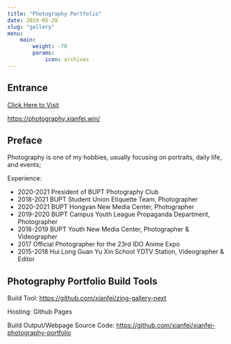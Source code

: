 ```yaml
---
title: "Photography Portfolio" 
date: 2019-05-28
slug: "gallery"
menu:
    main:
        weight: -70
        params: 
            icon: archives
---
```


## Entrance

[Click Here to Visit](https://photography.xianfei.win/)

https://photography.xianfei.win/

## Preface

Photography is one of my hobbies, usually focusing on portraits, daily life, and events;

Experience:

- 2020-2021 President of BUPT Photography Club
- 2018-2021 BUPT Student Union Etiquette Team, Photographer
- 2020-2021 BUPT Hongyan New Media Center, Photographer
- 2019-2020 BUPT Campus Youth League Propaganda Department, Photographer
- 2018-2019 BUPT Youth New Media Center, Photographer & Videographer
- 2017 Official Photographer for the 23rd IDO Anime Expo
- 2015-2018 Hui Long Guan Yu Xin School YDTV Station, Videographer & Editor

## Photography Portfolio Build Tools

Build Tool: https://github.com/xianfei/zing-gallery-next

Hosting: Github Pages

Build Output/Webpage Source Code: https://github.com/xianfei/xianfei-photography-portfolio